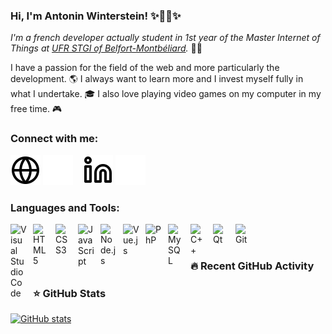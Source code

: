 ### Hi, I'm Antonin Winterstein! ✨🎄🎃✨

*I'm a french developer actually student in 1st year of the Master Internet of Things at [UFR STGI of Belfort-Montbéliard](https://stgi.univ-fcomte.fr/).* 👨‍🎓

I have a passion for the field of the web and more particularly the development. 🌎
I always want to learn more and I invest myself fully in what I undertake. 🎓
I also love playing video games on my computer in my free time. 🎮 

### Connect with me:

[![img_contact](./img/globe-light.svg)](https://antoninwinterstein.com/#gh-light-mode-only)
[![img_contact](./img/globe-dark.svg)](https://antoninwinterstein.com/#gh-dark-mode-only)
&nbsp;&nbsp;
[![img_contact](./img/linkedin-light.svg)](https://www.linkedin.com/in/antonin-winterstein-9b5478175/#gh-light-mode-only)
[![img_contact](./img/linkedin-dark.svg)](https://www.linkedin.com/in/antonin-winterstein-9b5478175/#gh-dark-mode-only)

### Languages and Tools:

[<img align="left" alt="Visual Studio Code" width="26px" src="https://cdn.jsdelivr.net/gh/devicons/devicon/icons/vscode/vscode-original.svg" style="padding-right:10px;" />][website]
[<img align="left" alt="HTML5" width="26px" src="https://cdn.jsdelivr.net/gh/devicons/devicon/icons/html5/html5-original.svg" style="padding-right:10px;" />][website]
[<img align="left" alt="CSS3" width="26px" src="https://cdn.jsdelivr.net/gh/devicons/devicon/icons/css3/css3-original.svg" style="padding-right:10px;" />][website]
[<img align="left" alt="JavaScript" width="26px" src="https://cdn.jsdelivr.net/gh/devicons/devicon/icons/javascript/javascript-original.svg" style="padding-right:10px;" />][website]
[<img align="left" alt="Node.js" width="26px" src="https://cdn.jsdelivr.net/gh/devicons/devicon/icons/nodejs/nodejs-original.svg" style="padding-right:10px;" />][website]
[<img align="left" alt="Vue.js" width="26px" src="https://cdn.jsdelivr.net/gh/devicons/devicon/icons/vuejs/vuejs-original.svg" style="padding-right:10px;" />][website]
[<img align="left" alt="PhP" width="26px" src="https://cdn.jsdelivr.net/gh/devicons/devicon/icons/php/php-original.svg" style="padding-right:10px;" />][website]
[<img align="left" alt="MySQL" width="26px" src="https://cdn.jsdelivr.net/gh/devicons/devicon/icons/mysql/mysql-original.svg" style="padding-right:10px;" />][website]
[<img align="left" alt="C++" width="26px" src="https://cdn.jsdelivr.net/gh/devicons/devicon/icons/cplusplus/cplusplus-original.svg" style="padding-right:10px;" />][website]
[<img align="left" alt="Qt" width="26px" src="https://cdn.jsdelivr.net/gh/devicons/devicon/icons/qt/qt-original.svg" style="padding-right:10px;" />][website]
[<img align="left" alt="Git" width="26px" src="https://cdn.jsdelivr.net/gh/devicons/devicon/icons/git/git-original.svg" style="padding-right:10px;" />][website]

<br />
<br />

### 🔥 Recent GitHub Activity
<!--START_SECTION:activity-->

<!--END_SECTION:activity-->

### ⭐ GitHub Stats

[![GitHub stats](https://github-readme-stats.vercel.app/api?username=Antonin-Winterstein&show_icons=true&hide_border=false&title_color=3B1F94f&icon_color=FFE500&bg_color=09131B&text_color=ffffff&border_color=0c1a25)](https://github.com/anuraghazra/github-readme-stats)

[website]: https://antoninwinterstein.com/
